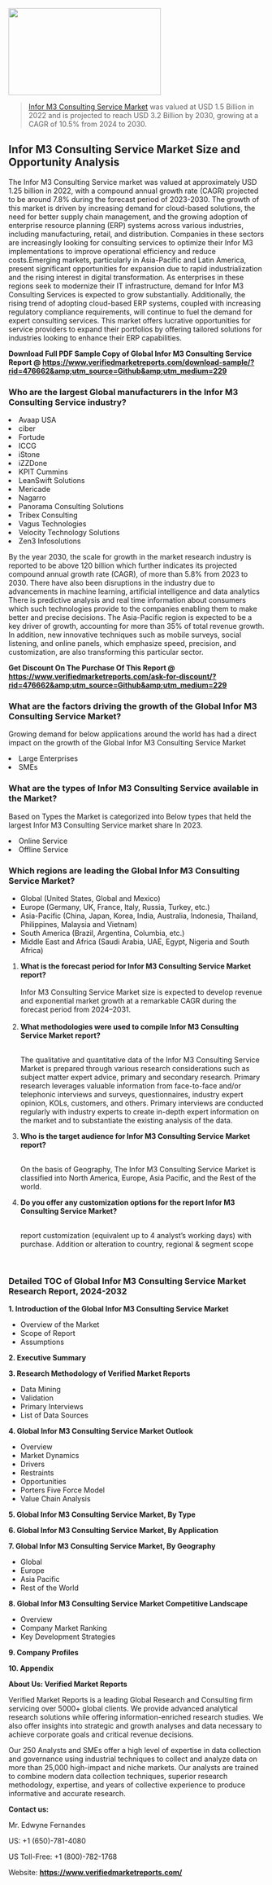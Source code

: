 <img src="https://ffe5etoiles.com/wp-content/uploads/2024/12/MST1-300x171.png" alt="" width="300" height="171" class="alignnone size-medium wp-image-20088" /><blockquote><p><p><a href="https://www.verifiedmarketreports.com/download-sample/?rid=476662&utm_source=Github&utm_medium=229" target="_blank">Infor M3 Consulting Service Market</a> was valued at USD 1.5 Billion in 2022 and is projected to reach USD 3.2 Billion by 2030, growing at a CAGR of 10.5% from 2024 to 2030.</p></blockquote><p><h2>Infor M3 Consulting Service Market Size and Opportunity Analysis</h2>The Infor M3 Consulting Service market was valued at approximately USD 1.25 billion in 2022, with a compound annual growth rate (CAGR) projected to be around 7.8% during the forecast period of 2023-2030. The growth of this market is driven by increasing demand for cloud-based solutions, the need for better supply chain management, and the growing adoption of enterprise resource planning (ERP) systems across various industries, including manufacturing, retail, and distribution. Companies in these sectors are increasingly looking for consulting services to optimize their Infor M3 implementations to improve operational efficiency and reduce costs.Emerging markets, particularly in Asia-Pacific and Latin America, present significant opportunities for expansion due to rapid industrialization and the rising interest in digital transformation. As enterprises in these regions seek to modernize their IT infrastructure, demand for Infor M3 Consulting Services is expected to grow substantially. Additionally, the rising trend of adopting cloud-based ERP systems, coupled with increasing regulatory compliance requirements, will continue to fuel the demand for expert consulting services. This market offers lucrative opportunities for service providers to expand their portfolios by offering tailored solutions for industries looking to enhance their ERP capabilities.</p><p class=""><strong>Download Full PDF Sample Copy of Global Infor M3 Consulting Service Report @ <a href="https://www.verifiedmarketreports.com/download-sample/?rid=476662&amp;utm_source=Github&amp;utm_medium=229" target="_blank">https://www.verifiedmarketreports.com/download-sample/?rid=476662&amp;utm_source=Github&amp;utm_medium=229</a></strong></p><h3 id="" class="">Who are the largest Global manufacturers in the Infor M3 Consulting Service industry?</h3><p><li>Avaap USA</li><li> ciber</li><li> Fortude</li><li> ICCG</li><li> iStone</li><li> iZZDone</li><li> KPIT Cummins</li><li> LeanSwift Solutions</li><li> Mericade</li><li> Nagarro</li><li> Panorama Consulting Solutions</li><li> Tribex Consulting</li><li> Vagus Technologies</li><li> Velocity Technology Solutions</li><li> Zen3 Infosolutions</li></p><div class=""><div class="" dir="" data-message-author-role="" data-message-id="" data-message-model-slug=""><div class=""><div class=""><div class=""><div class="" dir="" data-message-author-role="" data-message-id="" data-message-model-slug=""><div class=""><div class=""><p>By the year 2030, the scale for growth in the market research industry is reported to be above 120 billion which further indicates its projected compound annual growth rate (CAGR), of more than 5.8% from 2023 to 2030. There have also been disruptions in the industry due to advancements in machine learning, artificial intelligence and data analytics There is predictive analysis and real time information about consumers which such technologies provide to the companies enabling them to make better and precise decisions. The Asia-Pacific region is expected to be a key driver of growth, accounting for more than 35% of total revenue growth. In addition, new innovative techniques such as mobile surveys, social listening, and online panels, which emphasize speed, precision, and customization, are also transforming this particular sector.</p><p><strong>Get Discount On The Purchase Of This Report @&nbsp; <a href="https://www.verifiedmarketreports.com/ask-for-discount/?rid=476662&amp;utm_source=Github&amp;utm_medium=229" target="_blank">https://www.verifiedmarketreports.com/ask-for-discount/?rid=476662&amp;utm_source=Github&amp;utm_medium=229</a></strong></p></div></div></div></div></div></div></div></div><h3 id="" class="">What are the factors driving the growth of the Global Infor M3 Consulting Service Market?</h3><p id="" class="">Growing demand for below applications around the world has had a direct impact on the growth of the Global Infor M3 Consulting Service Market</p><p id="" class=""><li>Large Enterprises</li><li> SMEs</li></p><h3 id="" class="">What are the types of Infor M3 Consulting Service available in the Market?</h3><p id="" class="">Based on Types the Market is categorized into Below types that held the largest Infor M3 Consulting Service market share In 2023.</p><p id="" class=""><li>Online Service</li><li> Offline Service</li></p><h3 id="" class="">Which regions are leading the Global Infor M3 Consulting Service Market?</h3><ul><li>Global (United States, Global and Mexico)</li><li>Europe (Germany, UK, France, Italy, Russia, Turkey, etc.)</li><li>Asia-Pacific (China, Japan, Korea, India, Australia, Indonesia, Thailand, Philippines, Malaysia and Vietnam)</li><li>South America (Brazil, Argentina, Columbia, etc.)</li><li>Middle East and Africa (Saudi Arabia, UAE, Egypt, Nigeria and South Africa)</li></ul><p><ol><li><strong>What is the forecast period for Infor M3 Consulting Service Market report?<br /></strong><br /><span data-sheets-root="1" data-sheets-value="{&quot;1&quot;:2,&quot;2&quot;:&quot;XXXX size is expected to develop revenue and exponential market growth at a remarkable CAGR during the forecast period from 2024&ndash;2030.&quot;}" data-sheets-userformat="{&quot;2&quot;:12674,&quot;4&quot;:{&quot;1&quot;:2,&quot;2&quot;:16776960},&quot;10&quot;:2,&quot;11&quot;:0,&quot;15&quot;:&quot;Arial&quot;,&quot;16&quot;:12}">Infor M3 Consulting Service Market size is expected to develop revenue and exponential market growth at a remarkable CAGR during the forecast period from 2024&ndash;2031.</span><br /><br /></li><li><strong>What methodologies were used to compile Infor M3 Consulting Service Market report?<br /><br /></strong><p>The qualitative and quantitative data of the&nbsp;Infor M3 Consulting Service Market is prepared through various research considerations such as subject matter expert advice, primary and secondary research. Primary research leverages valuable information from face-to-face and/or telephonic interviews and surveys, questionnaires, industry expert opinion, KOLs, customers, and others. Primary interviews are conducted regularly with industry experts to create in-depth expert information on the market and to substantiate the existing analysis of the data.&nbsp;</p></li><li><strong>Who is the target audience for Infor M3 Consulting Service Market report?<br /><br /></strong><p>On the basis of Geography, The&nbsp;Infor M3 Consulting Service Market is classified into North America, Europe, Asia Pacific, and the Rest of the world.</p></li><li><strong>Do you offer any customization options for the report Infor M3 Consulting Service Market?<br /><br /></strong><p>report customization (equivalent up to 4 analyst&rsquo;s working days) with purchase. Addition or alteration to country, regional &amp; segment scope</p><p>&nbsp;</p></li></ol></p><h3 id="" class="">Detailed TOC of Global Infor M3 Consulting Service Market Research Report, 2024-2032</h3><p id="" class=""><strong>1. Introduction of the Global Infor M3 Consulting Service Market</strong></p><ul><li>Overview of the Market</li><li>Scope of Report</li><li>Assumptions</li></ul><p id="" class=""><strong>2. Executive Summary</strong></p><p id="" class=""><strong>3. Research Methodology of&nbsp;Verified Market Reports</strong></p><ul><li>Data Mining</li><li>Validation</li><li>Primary Interviews</li><li>List of Data Sources</li></ul><p id="" class=""><strong>4. Global Infor M3 Consulting Service Market Outlook</strong></p><ul><li>Overview</li><li>Market Dynamics</li><li>Drivers</li><li>Restraints</li><li>Opportunities</li><li>Porters Five Force Model</li><li>Value Chain Analysis</li></ul><p id="" class=""><strong>5. Global Infor M3 Consulting Service Market, By&nbsp;Type</strong></p><p id="" class=""><strong>6. Global Infor M3 Consulting Service Market, By Application</strong></p><p id="" class=""><strong>7. Global Infor M3 Consulting Service Market, By Geography</strong></p><ul><li>Global</li><li>Europe</li><li>Asia Pacific</li><li>Rest of the World</li></ul><p id="" class=""><strong>8. Global Infor M3 Consulting Service Market Competitive Landscape</strong></p><ul><li>Overview</li><li>Company Market Ranking</li><li>Key Development Strategies</li></ul><p id="" class=""><strong>9. Company Profiles</strong></p><p id="" class=""><strong>10. Appendix</strong></p><p id="" class=""><strong>About Us: Verified Market Reports</strong></p><p id="" class="">Verified Market Reports is a leading Global Research and Consulting firm servicing over 5000+ global clients. We provide advanced analytical research solutions while offering information-enriched research studies. We also offer insights into strategic and growth analyses and data necessary to achieve corporate goals and critical revenue decisions.</p><p id="" class="">Our 250 Analysts and SMEs offer a high level of expertise in data collection and governance using industrial techniques to collect and analyze data on more than 25,000 high-impact and niche markets. Our analysts are trained to combine modern data collection techniques, superior research methodology, expertise, and years of collective experience to produce informative and accurate research.</p><p id="" class=""><strong>Contact us:</strong></p><p id="" class="">Mr. Edwyne Fernandes</p><p id="" class="">US: +1 (650)-781-4080</p><p id="" class="">US Toll-Free: +1 (800)-782-1768</p><p id="" class="">Website: <a target="" data-test-app-aware-link=""><strong>https://www.verifiedmarketreports.com/</strong></a></p>
